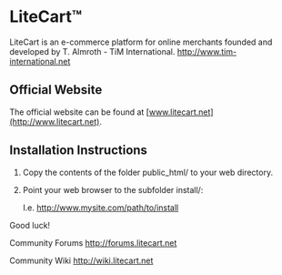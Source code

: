 LiteCart™
=========
LiteCart is an e-commerce platform for online merchants founded and developed by T. Almroth - TiM International. http://www.tim-international.net

Official Website
----------------
The official website can be found at [www.litecart.net](http://www.litecart.net).

Installation Instructions
-------------------------

1. Copy the contents of the folder public_html/ to your web directory.

2. Point your web browser to the subfolder install/:

    I.e. http://www.mysite.com/path/to/install
    
Good luck!

Community Forums
http://forums.litecart.net

Community Wiki
http://wiki.litecart.net
